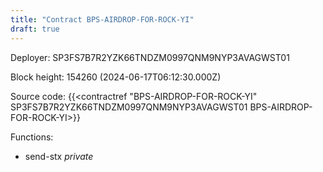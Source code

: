 ```yaml
---
title: "Contract BPS-AIRDROP-FOR-ROCK-YI"
draft: true
---
```

Deployer: SP3FS7B7R2YZK66TNDZM0997QNM9NYP3AVAGWST01


 



Block height: 154260 (2024-06-17T06:12:30.000Z)

Source code: {{<contractref "BPS-AIRDROP-FOR-ROCK-YI" SP3FS7B7R2YZK66TNDZM0997QNM9NYP3AVAGWST01 BPS-AIRDROP-FOR-ROCK-YI>}}

Functions:

* send-stx _private_
